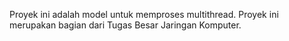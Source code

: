Proyek ini adalah model untuk memproses multithread. Proyek ini merupakan bagian dari Tugas Besar Jaringan Komputer.

